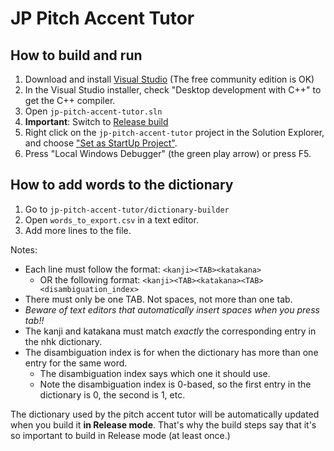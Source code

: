 # JP Pitch Accent Tutor

## How to build and run

1. Download and install [Visual Studio](https://www.visualstudio.com/downloads/) (The free community edition is OK)
2. In the Visual Studio installer, check "Desktop development with C++" to get the C++ compiler.
3. Open `jp-pitch-accent-tutor.sln`
4. **Important**: Switch to [Release build](https://i.imgur.com/4HkIZNM.png)
5. Right click on the `jp-pitch-accent-tutor` project in the Solution Explorer, and choose ["Set as StartUp Project"](https://i.imgur.com/8mv8vOD.png).
6. Press "Local Windows Debugger" (the green play arrow) or press F5.

## How to add words to the dictionary

1. Go to `jp-pitch-accent-tutor/dictionary-builder`
2. Open `words_to_export.csv` in a text editor.
3. Add more lines to the file.

Notes:

* Each line must follow the format: `<kanji><TAB><katakana>`
	* OR the following format: `<kanji><TAB><katakana><TAB><disambiguation_index>`
* There must only be one TAB. Not spaces, not more than one tab.
* *Beware of text editors that automatically insert spaces when you press tab!!*
* The kanji and katakana must match *exactly* the corresponding entry in the nhk dictionary.
* The disambiguation index is for when the dictionary has more than one entry for the same word.
	* The disambiguation index says which one it should use.
	* Note the disambiguation index is 0-based, so the first entry in the dictionary is 0, the second is 1, etc.

The dictionary used by the pitch accent tutor will be automatically updated when you build it **in Release mode**. That's why the build steps say that it's so important to build in Release mode (at least once.)

